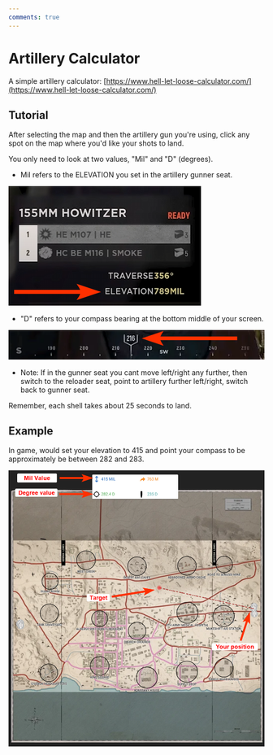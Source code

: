```yaml
---
comments: true
---
```

# Artillery Calculator

A simple artillery calculator:
[https://www.hell-let-loose-calculator.com/](https://www.hell-let-loose-calculator.com/)

## **Tutorial**
After selecting the map and then the artillery gun you're using, click any spot on the map where you'd like your shots to land.

You only need to look at two values, "Mil" and "D" (degrees).

- Mil refers to the ELEVATION you set in the artillery gunner seat.

![](artycalc/artycalc_image2.png)

- "D" refers to your compass bearing at the bottom middle of your screen.

![](artycalc/artycalc_image3.png)

- Note: If in the gunner seat you cant move left/right any further, then switch to the reloader seat, point to artillery further left/right, switch back to gunner seat.

Remember, each shell takes about 25 seconds to land.

## **Example**
In game, would set your elevation to 415 and point your compass to be approximately be between 282 and 283.

![](artycalc/artycalc_image1.png)